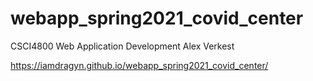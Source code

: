 # webapp_spring2021_covid_center
CSCI4800 Web Application Development
Alex Verkest

https://iamdragyn.github.io/webapp_spring2021_covid_center/

